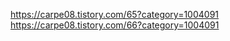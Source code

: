 https://carpe08.tistory.com/65?category=1004091 <br/>
https://carpe08.tistory.com/66?category=1004091
